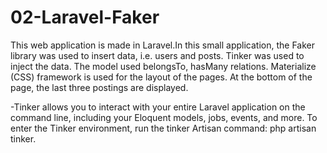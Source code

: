 # 02-Laravel-Faker

This web application is made in Laravel.In this small application, the Faker library was used to insert data, i.e. users and posts. Tinker was used to inject the data. The model used belongsTo, hasMany relations. Materialize (CSS) framework is used for the layout of the pages. At the bottom of the page, the last three postings are displayed. 

-Tinker allows you to interact with your entire Laravel application on the command line, including your Eloquent models, jobs, events, and more. To enter the Tinker environment, run the tinker Artisan command: php artisan tinker.
